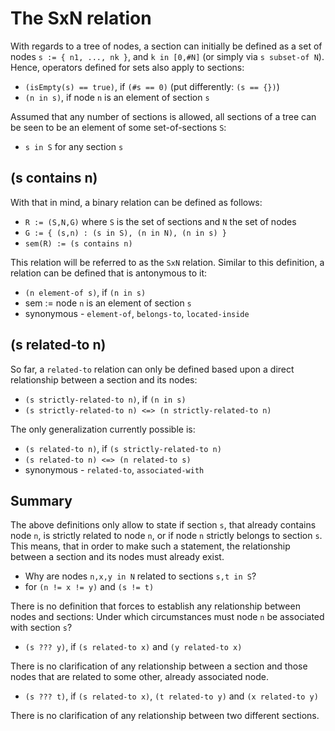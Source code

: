 
<!-- ======================================================================= -->
# The SxN relation

With regards to a tree of nodes, a section can initially be defined as a set of
nodes `s := { n1, ..., nk }`, and `k in [0,#N]` (or simply via `s subset-of N`).
Hence, operators defined for sets also apply to sections:

* `(isEmpty(s) == true)`, if `(#s == 0)` (put differently: `(s == {})`)
* `(n in s)`, if node `n` is an element of section `s`

Assumed that any number of sections is allowed, all sections of a tree can be
seen to be an element of some set-of-sections `S`:

* `s in S` for any section `s`

<!-- ======================================================================= -->
## (s contains n)

With that in mind, a binary relation can be defined as follows:

* `R := (S,N,G)` where `S` is the set of sections and `N` the set of nodes
* `G := { (s,n) : (s in S), (n in N), (n in s) }`
* `sem(R) := (s contains n)`

This relation will be referred to as the `SxN` relation. Similar to this
definition, a relation can be defined that is antonymous to it:

* `(n element-of s)`, if `(n in s)`
* sem := node `n` is an element of section `s`
* synonymous - `element-of`, `belongs-to`, `located-inside`

<!-- ======================================================================= -->
## (s related-to n)

So far, a `related-to` relation can only be defined based upon a direct
relationship between a section and its nodes:

* `(s strictly-related-to n)`, if `(n in s)`
* `(s strictly-related-to n) <=> (n strictly-related-to n)`

The only generalization currently possible is:

* `(s related-to n)`, if `(s strictly-related-to n)`
* `(s related-to n) <=> (n related-to s)`
* synonymous - `related-to`, `associated-with`

<!-- ======================================================================= -->
## Summary

The above definitions only allow to state if section `s`, that already contains
node `n`, is strictly related to node `n`, or if node `n` strictly belongs to
section `s`. This means, that in order to make such a statement, the
relationship between a section and its nodes must already exist.

* Why are nodes `n,x,y in N` related to sections `s,t in S`?
* for `(n != x != y)` and `(s != t)`

There is no definition that forces to establish any relationship between
nodes and sections: Under which circumstances must node `n` be associated
with section `s`?

* `(s ??? y)`, if `(s related-to x)` and `(y related-to x)`

There is no clarification of any relationship between a section
and those nodes that are related to some other, already associated node.

* `(s ??? t)`, if `(s related-to x)`, `(t related-to y)` and `(x related-to y)`

There is no clarification of any relationship between two different sections.

